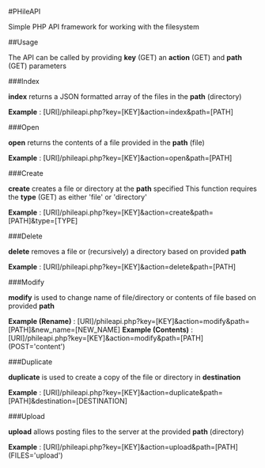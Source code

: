 #PHileAPI

Simple PHP API framework for working with the filesystem

##Usage

The API can be called by providing **key** (GET) an **action** (GET) and **path** (GET) parameters

###Index

**index** returns a JSON formatted array of the files in the **path** (directory)

**Example** : [URI]/phileapi.php?key=[KEY]&action=index&path=[PATH]

###Open

**open** returns the contents of a file provided in the **path** (file)

**Example** : [URI]/phileapi.php?key=[KEY]&action=open&path=[PATH]

###Create

**create** creates a file or directory at the **path** specified
This function requires the **type** (GET) as either 'file' or 'directory'

**Example** : [URI]/phileapi.php?key=[KEY]&action=create&path=[PATH]&type=[TYPE]

###Delete

**delete** removes a file or (recursively) a directory based on provided **path**

**Example** : [URI]/phileapi.php?key=[KEY]&action=delete&path=[PATH]

###Modify

**modify** is used to change name of file/directory or contents of file based on provided **path**

**Example (Rename)** : [URI]/phileapi.php?key=[KEY]&action=modify&path=[PATH]&new_name=[NEW_NAME]
**Example (Contents)** : [URI]/phileapi.php?key=[KEY]&action=modify&path=[PATH]    (POST='content')

###Duplicate

**duplicate** is used to create a copy of the file or directory in **destination**

**Example** : [URI]/phileapi.php?key=[KEY]&action=duplicate&path=[PATH]&destination=[DESTINATION]

###Upload

**upload** allows posting files to the server at the provided **path** (directory)

**Example** : [URI]/phileapi.php?key=[KEY]&action=upload&path=[PATH]    (FILES='upload')